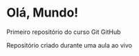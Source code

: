 # Olá, Mundo!
 Primeiro repositório do curso Git GitHub

Repositório criado durante uma aula ao vivo